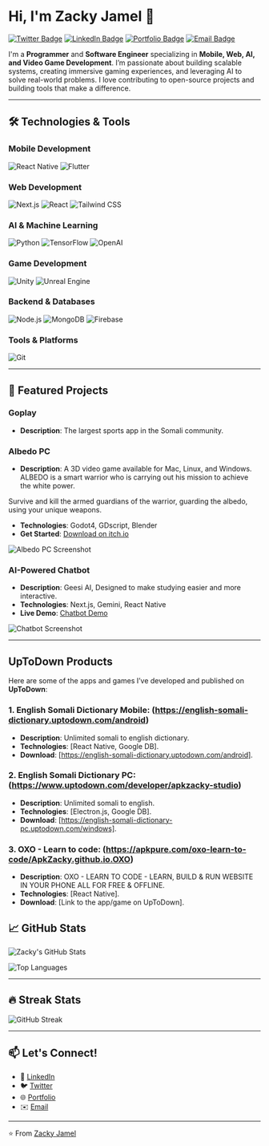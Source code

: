 # Hi, I'm Zacky Jamel 👋

[![Twitter Badge](https://img.shields.io/badge/Twitter-1DA1F2?style=for-the-badge&logo=twitter&logoColor=white)](https://x.com/zackyjamel)
[![LinkedIn Badge](https://img.shields.io/badge/LinkedIn-0077B5?style=for-the-badge&logo=linkedin&logoColor=white)](https://www.linkedin.com/in/zacky-jamel-17a31b239/)
[![Portfolio Badge](https://img.shields.io/badge/Portfolio-%23000000.svg?style=for-the-badge&logo=firefox&logoColor=white)](https://apkzacky.github.io/)
[![Email Badge](https://img.shields.io/badge/Email-D14836?style=for-the-badge&logo=gmail&logoColor=white)](mailto:zackyjamel@gmail.com)

I'm a **Programmer** and **Software Engineer** specializing in **Mobile, Web, AI, and Video Game Development**. I’m passionate about building scalable systems, creating immersive gaming experiences, and leveraging AI to solve real-world problems. I love contributing to open-source projects and building tools that make a difference.

---

## 🛠️ Technologies & Tools

### **Mobile Development**
![React Native](https://img.shields.io/badge/-React_Native-61DAFB?style=flat-square&logo=react&logoColor=black)
![Flutter](https://img.shields.io/badge/-Flutter-02569B?style=flat-square&logo=flutter&logoColor=white)

### **Web Development**
![Next.js](https://img.shields.io/badge/-Next.js-000000?style=flat-square&logo=next.js&logoColor=white)
![React](https://img.shields.io/badge/-React-61DAFB?style=flat-square&logo=react&logoColor=black)
![Tailwind CSS](https://img.shields.io/badge/-Tailwind_CSS-38B2AC?style=flat-square&logo=tailwind-css&logoColor=white)

### **AI & Machine Learning**
![Python](https://img.shields.io/badge/-Python-3776AB?style=flat-square&logo=python&logoColor=white)
![TensorFlow](https://img.shields.io/badge/-TensorFlow-FF6F00?style=flat-square&logo=tensorflow&logoColor=white)
![OpenAI](https://img.shields.io/badge/-OpenAI-412991?style=flat-square&logo=openai&logoColor=white)

### **Game Development**
![Unity](https://img.shields.io/badge/-Unity-000000?style=flat-square&logo=unity&logoColor=white)
![Unreal Engine](https://img.shields.io/badge/-Unreal_Engine-0E1128?style=flat-square&logo=unreal-engine&logoColor=white)

### **Backend & Databases**
![Node.js](https://img.shields.io/badge/-Node.js-339933?style=flat-square&logo=node.js&logoColor=white)
![MongoDB](https://img.shields.io/badge/-MongoDB-47A248?style=flat-square&logo=mongodb&logoColor=white)
![Firebase](https://img.shields.io/badge/-Firebase-FFCA28?style=flat-square&logo=firebase&logoColor=black)

### **Tools & Platforms**
![Git](https://img.shields.io/badge/-Git-F05032?style=flat-square&logo=git&logoColor=white)

---

## 🚀 Featured Projects

### **Goplay**
- **Description**: The largest sports app in the Somali community.


### **Albedo PC**
- **Description**: A 3D video game available for Mac, Linux, and Windows. ALBEDO is a smart warrior who is carrying out his mission to achieve the white power.

Survive and kill the armed guardians of the warrior, guarding the albedo, using your unique weapons.
- **Technologies**: Godot4, GDscript, Blender
- **Get Started**: [Download on itch.io](https://apkzacky.itch.io/albedo-pc)

![Albedo PC Screenshot](https://img.itch.zone/aW1nLzE0NTQ5NTk4LnBuZw==/original/j8PcSt.png) <!-- Replace with actual image -->

### **AI-Powered Chatbot**
- **Description**: Geesi AI, Designed to make studying easier and more interactive.
- **Technologies**: Next.js, Gemini, React Native
- **Live Demo**: [Chatbot Demo](https://ai.google.dev/competition/projects/geesi-a)

![Chatbot Screenshot](https://ai.google.dev/competition/projects/geesi-ai) <!-- Replace with actual image -->

---




## UpToDown Products

Here are some of the apps and games I’ve developed and published on **UpToDown**:

### **1. English Somali Dictionary Mobile: (https://english-somali-dictionary.uptodown.com/android)**
- **Description**: Unlimited somali to english dictionary.
- **Technologies**: [React Native, Google DB].
- **Download**: [https://english-somali-dictionary.uptodown.com/android].

### **2. English Somali Dictionary PC: (https://www.uptodown.com/developer/apkzacky-studio)**
- **Description**: Unlimited somali to english.
- **Technologies**: [Electron.js, Google DB].
- **Download**: [https://english-somali-dictionary-pc.uptodown.com/windows].

### **3. OXO - Learn to code: (https://apkpure.com/oxo-learn-to-code/ApkZacky.github.io.OXO)**
- **Description**: OXO - LEARN TO CODE - LEARN, BUILD & RUN WEBSITE IN YOUR PHONE ALL FOR FREE & OFFLINE.
- **Technologies**: [React Native].
- **Download**: [Link to the app/game on UpToDown].


## 📈 GitHub Stats

![Zacky's GitHub Stats](https://github-readme-stats.vercel.app/api?username=apkzacky&show_icons=true&theme=radical)

![Top Languages](https://github-readme-stats.vercel.app/api/top-langs/?username=apkzacky&layout=compact&theme=radical)

---

## 🔥 Streak Stats

![GitHub Streak](https://streak-stats.demolab.com?user=apkzacky&theme=radical)

---

## 📫 Let's Connect!

- 💼 [LinkedIn](https://www.linkedin.com/in/zacky-jamel-17a31b239/)
- 🐦 [Twitter](https://x.com/zackyjamel)
- 🌐 [Portfolio](https://apkzacky.github.io/)
- ✉️ [Email](mailto:zackyjamel@gmail.com)

---

⭐️ From [Zacky Jamel](https://github.com/apkzacky)
